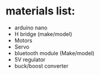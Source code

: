 # materials list:

- arduino nano
- H bridge (make/model)
- Motors
- Servo
- bluetooth module (Make/model)
- 5V regulator
- buck/boost converter

